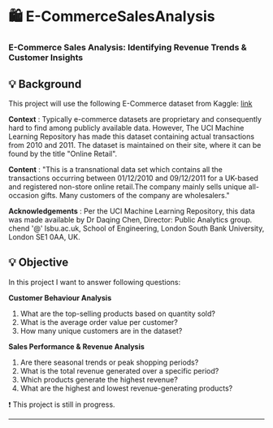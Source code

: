 # 🛍️ E-CommerceSalesAnalysis
### E-Commerce Sales Analysis: Identifying Revenue Trends &amp; Customer Insights

## 💡 Background
This project will use the following E-Commerce dataset from Kaggle: [link](https://www.kaggle.com/datasets/carrie1/ecommerce-data)

**Context** :
Typically e-commerce datasets are proprietary and consequently hard to find among publicly available data. However, The UCI Machine Learning Repository has made this dataset containing actual transactions from 2010 and 2011. The dataset is maintained on their site, where it can be found by the title "Online Retail".

**Content** :
"This is a transnational data set which contains all the transactions occurring between 01/12/2010 and 09/12/2011 for a UK-based and registered non-store online retail.The company mainly sells unique all-occasion gifts. Many customers of the company are wholesalers."

**Acknowledgements** :
Per the UCI Machine Learning Repository, this data was made available by Dr Daqing Chen, Director: Public Analytics group. chend '@' lsbu.ac.uk, School of Engineering, London South Bank University, London SE1 0AA, UK.

## 💡 Objective

In this project I want to answer following questions:

**Customer Behaviour Analysis**
1. What are the top-selling products based on quantity sold?
2. What is the average order value per customer?
5. How many unique customers are in the dataset?

**Sales Performance & Revenue Analysis**
1. Are there seasonal trends or peak shopping periods?
2. What is the total revenue generated over a specific period?
3. Which products generate the highest revenue?
4. What are the highest and lowest revenue-generating products?

❗ This project is still in progress.
***



